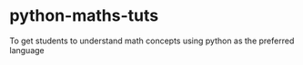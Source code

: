 # python-maths-tuts
To get students to understand math concepts using python as the preferred language
